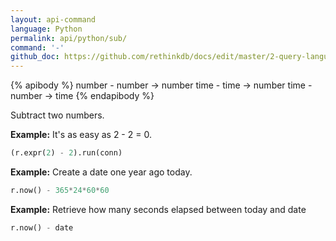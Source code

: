 ```yaml
---
layout: api-command 
language: Python
permalink: api/python/sub/
command: '-'
github_doc: https://github.com/rethinkdb/docs/edit/master/2-query-language/api/python/math-and-logic/sub.md
---
```


{% apibody %}
number - number &rarr; number
time - time &rarr; number
time - number &rarr; time
{% endapibody %}

Subtract two numbers.

__Example:__ It's as easy as 2 - 2 = 0.

```py
(r.expr(2) - 2).run(conn)
```


__Example:__ Create a date one year ago today.

```py
r.now() - 365*24*60*60
```


__Example:__ Retrieve how many seconds elapsed between today and date

```py
r.now() - date
```

